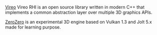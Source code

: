 [Vireo](https://henrimichelon.github.io/Vireo/md_000_vireo.html) Vireo RHI is an open source library written in modern C++ that implements a common abstraction layer over multiple 3D graphics APIs.

[ZeroZero](https://HenriMichelon.github.io/ZeroZero) is an experimental 3D engine based on Vulkan 1.3 and Jolt 5.x made for learning purpose.

